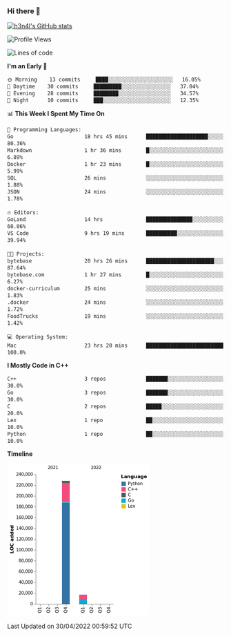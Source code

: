 ### Hi there 👋

[![h3n4l's GitHub stats](https://github-readme-stats.vercel.app/api?username=h3n4l&count_private=true&show_icons=true&theme=radical)](https://github.com/h3n4l/github-readme-stats)

<!--START_SECTION:waka-->
![Profile Views](http://img.shields.io/badge/Profile%20Views-10-blue)

![Lines of code](https://img.shields.io/badge/From%20Hello%20World%20I%27ve%20Written-245%20Thousand%20lines%20of%20code-blue)

**I'm an Early 🐤** 

```text
🌞 Morning    13 commits     ████░░░░░░░░░░░░░░░░░░░░░   16.05% 
🌆 Daytime    30 commits     █████████░░░░░░░░░░░░░░░░   37.04% 
🌃 Evening    28 commits     ████████░░░░░░░░░░░░░░░░░   34.57% 
🌙 Night      10 commits     ███░░░░░░░░░░░░░░░░░░░░░░   12.35%

```


📊 **This Week I Spent My Time On** 

```text
💬 Programming Languages: 
Go                       18 hrs 45 mins      ████████████████████░░░░░   80.36% 
Markdown                 1 hr 36 mins        █░░░░░░░░░░░░░░░░░░░░░░░░   6.89% 
Docker                   1 hr 23 mins        █░░░░░░░░░░░░░░░░░░░░░░░░   5.99% 
SQL                      26 mins             ░░░░░░░░░░░░░░░░░░░░░░░░░   1.88% 
JSON                     24 mins             ░░░░░░░░░░░░░░░░░░░░░░░░░   1.78%

🔥 Editors: 
GoLand                   14 hrs              ███████████████░░░░░░░░░░   60.06% 
VS Code                  9 hrs 19 mins       ██████████░░░░░░░░░░░░░░░   39.94%

🐱‍💻 Projects: 
bytebase                 20 hrs 26 mins      ██████████████████████░░░   87.64% 
bytebase.com             1 hr 27 mins        █░░░░░░░░░░░░░░░░░░░░░░░░   6.27% 
docker-curriculum        25 mins             ░░░░░░░░░░░░░░░░░░░░░░░░░   1.83% 
.docker                  24 mins             ░░░░░░░░░░░░░░░░░░░░░░░░░   1.72% 
FoodTrucks               19 mins             ░░░░░░░░░░░░░░░░░░░░░░░░░   1.42%

💻 Operating System: 
Mac                      23 hrs 20 mins      █████████████████████████   100.0%

```

**I Mostly Code in C++** 

```text
C++                      3 repos             ███████░░░░░░░░░░░░░░░░░░   30.0% 
Go                       3 repos             ███████░░░░░░░░░░░░░░░░░░   30.0% 
C                        2 repos             █████░░░░░░░░░░░░░░░░░░░░   20.0% 
Lex                      1 repo              ██░░░░░░░░░░░░░░░░░░░░░░░   10.0% 
Python                   1 repo              ██░░░░░░░░░░░░░░░░░░░░░░░   10.0%

```


**Timeline**

![Chart not found](https://raw.githubusercontent.com/h3n4l/h3n4l/main/charts/bar_graph.png) 


 Last Updated on 30/04/2022 00:59:52 UTC
<!--END_SECTION:waka-->

